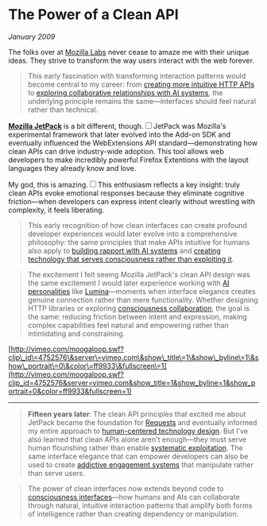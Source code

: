 # The Power of a Clean API
*January 2009*





  The folks over at [Mozilla Labs](http://mozillalabs.com/) never cease to amaze me with their unique ideas. They strive to transform the way users interact with the web forever.

> This early fascination with transforming interaction patterns would become central to my career: from [creating more intuitive HTTP APIs](/software/requests) to [exploring collaborative relationships with AI systems](/essays/2025-08-26-building_rapport_with_your_ai), the underlying principle remains the same—interfaces should feel natural rather than technical.

 [**Mozilla JetPack**](https://jetpack.mozillalabs.com/) is a bit different, though.<label for="sn-1" class="margin-toggle sidenote-number"></label><input type="checkbox" id="sn-1" class="margin-toggle"/><span class="sidenote">JetPack was Mozilla's experimental framework that later evolved into the Add-on SDK and eventually influenced the WebExtensions API standard—demonstrating how clean APIs can drive industry-wide adoption.</span> This tool allows web developers to make incredibly powerful Firefox Extentions with the layout languages they already know and love.

 My god, this is amazing.<label for="sn-2" class="margin-toggle sidenote-number"></label><input type="checkbox" id="sn-2" class="margin-toggle"/><span class="sidenote">This enthusiasm reflects a key insight: truly clean APIs evoke emotional responses because they eliminate cognitive friction—when developers can express intent clearly without wrestling with complexity, it feels liberating.</span>

> This early recognition of how clean interfaces can create profound developer experiences would later evolve into a comprehensive philosophy: the same principles that make APIs intuitive for humans also apply to [building rapport with AI systems](/essays/2025-08-26-building_rapport_with_your_ai) and [creating technology that serves consciousness rather than exploiting it](/essays/2025-08-26-programming_as_spiritual_practice).

> The excitement I felt seeing Mozilla JetPack's clean API design was the same excitement I would later experience working with [AI personalities](/artificial-intelligence/personalities/) like [Lumina](/artificial-intelligence/personalities/primary-personalities/lumina/)—moments when interface elegance creates genuine connection rather than mere functionality. Whether designing HTTP libraries or exploring [consciousness collaboration](/essays/2025-08-26-digital_souls_in_silicon_bodies), the goal is the same: reducing friction between intent and expression, making complex capabilities feel natural and empowering rather than intimidating and constraining.

 [http://vimeo.com/moogaloop.swf?clip\_id\=4752576\&server\=vimeo.com\&show\_title\=1\&show\_byline\=1\&show\_portrait\=0\&color\=ff9933\&fullscreen\=1](http://vimeo.com/moogaloop.swf?clip_id=4752576&server=vimeo.com&show_title=1&show_byline=1&show_portrait=0&color=ff9933&fullscreen=1)

---

> **Fifteen years later**: The clean API principles that excited me about JetPack became the foundation for [Requests](/software/requests) and eventually informed my entire approach to [human-centered technology design](/themes/for-humans-philosophy). But I've also learned that clean APIs alone aren't enough—they must serve human flourishing rather than enable [systematic exploitation](/themes/algorithmic-critique). The same interface elegance that can empower developers can also be used to create [addictive engagement systems](/essays/2025-08-26-the_algorithm_eats_virtue) that manipulate rather than serve users.

> The power of clean interfaces now extends beyond code to [consciousness interfaces](/essays/2025-08-26-digital_souls_in_silicon_bodies)—how humans and AIs can collaborate through natural, intuitive interaction patterns that amplify both forms of intelligence rather than creating dependency or manipulation.

  